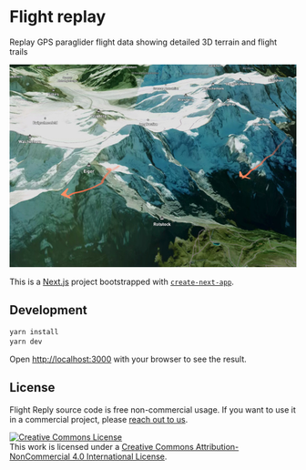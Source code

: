 # Flight replay

Replay GPS paraglider flight data showing detailed 3D terrain and flight trails

![Flight replay](public/screenshot-sm.jpg)

This is a [Next.js](https://nextjs.org/) project bootstrapped with [`create-next-app`](https://github.com/vercel/next.js/tree/canary/packages/create-next-app).

## Development


```bash
yarn install
yarn dev
```

Open [http://localhost:3000](http://localhost:3000) with your browser to see the result.

## License

Flight Reply source code is free non-commercial usage. If you want to use it in a commercial project, please <a href="mailto:ilya@boyandin.me?subject=FlightReply">reach out to us</a>.

<a rel="license" href="http://creativecommons.org/licenses/by-nc/4.0/"><img alt="Creative Commons License" style="border-width:0" src="https://i.creativecommons.org/l/by-nc/4.0/88x31.png" /></a><br />This work is licensed under a <a rel="license" href="http://creativecommons.org/licenses/by-nc/4.0/">Creative Commons Attribution-NonCommercial 4.0 International License</a>.
